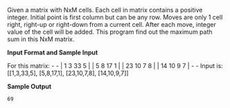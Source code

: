 Given a matrix with NxM cells. Each cell in matrix contains a positive integer. Initial point is first column but can be any row. Moves are only 1 cell right, right-up or right-down from a current cell. After each move, integer value of the cell will be added. This program find out the maximum path sum in this NxM matrix.

**Input Format and Sample Input**

For this matrix:
	-            -
	| 1  3  33 5 |
	| 5  8  17 1 |
	| 23 10 7  8 |
	| 14 10 9  7 |
	-            -
Input is:
	[[1,3,33,5], [5,8,17,1], [23,10,7,8], [14,10,9,7]]

**Sample Output**

	69
